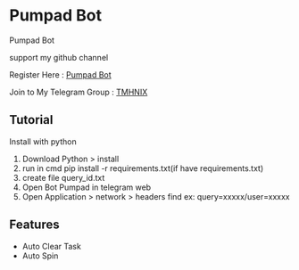 # Pumpad Bot
Pumpad Bot 

support my github channel 

Register Here : [Pumpad Bot](http://t.me/Pumpadgame_bot?game=lucky?startapp=7121736661)

Join to My Telegram Group : [TMHNIX](https://t.me/tmhnix)


## Tutorial

Install with python

1. Download Python > install
2. run in cmd pip install -r requirements.txt(if have requirements.txt)
3. create file query_id.txt
4. Open Bot Pumpad in telegram web
5. Open Application > network > headers find ex: query=xxxxx/user=xxxxx


## Features
- Auto Clear Task
- Auto Spin
